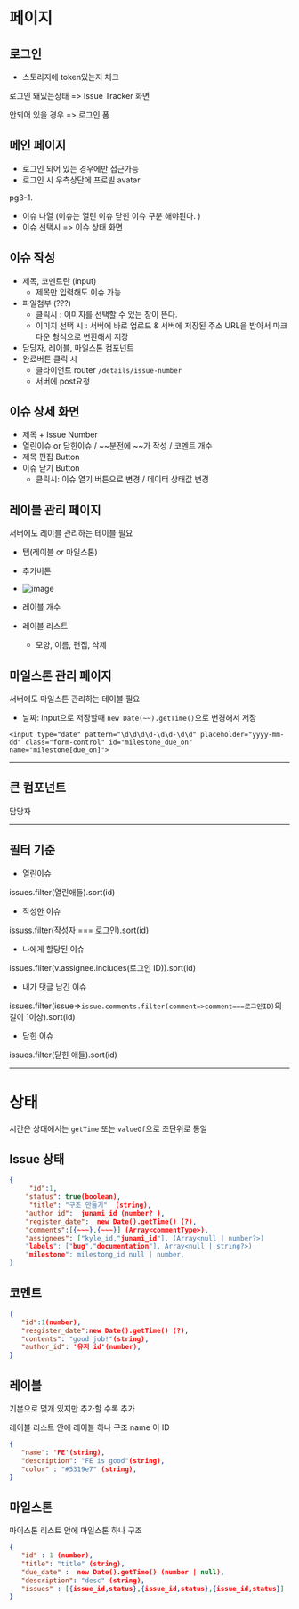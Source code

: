 # 페이지

## 로그인

- 스토리지에 token있는지 체크

로그인 돼있는상태 => Issue Tracker 화면

안되어 있을 경우 => 로그인 폼

## 메인 페이지

- 로그인 되어 있는 경우에만 접근가능
- 로그인 시 우측상단에 프로빌 avatar



pg3-1.  

- 이슈 나열 (이슈는 열린 이슈 닫힌 이슈 구분 해야된다. )
- 이슈 선택시 => 이슈 상태 화면

## 이슈 작성

- 제목, 코멘트란 (input)
  - 제목만 입력해도 이슈 가능
- 파일첨부 (???) 
  - 클릭시 : 이미지를 선택할 수 있는 창이 뜬다.
  - 이미지 선택 시 : 서버에 바로 업로드 & 서버에 저장된 주소 URL을 받아서 마크다운 형식으로 변환해서 저장
- 담당자, 레이블, 마일스톤 컴포넌트
- 완료버튼 클릭 시 
  - 클라이언트 router `/details/issue-number`
  - 서버에 post요청

## 이슈 상세 화면

- 제목 + Issue Number
- 열린이슈 or 닫힌이슈 / ~~분전에 ~~가 작성 / 코멘트 개수
- 제목 편집 Button 
- 이슈 닫기 Button 
  - 클릭시: 이슈 열기 버튼으로 변경 / 데이터 상태값 변경

## 레이블 관리 페이지

서버에도 레이블 관리하는 테이블 필요

- 탭(레이블 or 마일스톤) 

- 추가버튼

  

- ![image](https://user-images.githubusercontent.com/67357426/120966114-bdec3200-c7a0-11eb-9978-7ff46f893ddd.png)

- 레이블 개수 

- 레이블 리스트

  - 모양, 이름, 편집, 삭제

## 마일스톤 관리 페이지

서버에도 마일스톤 관리하는 테이블 필요



- 날짜: input으로 저장할때 `new Date(~~).getTime()`으로 변경해서 저장

```
<input type="date" pattern="\d\d\d\d-\d\d-\d\d" placeholder="yyyy-mm-dd" class="form-control" id="milestone_due_on" name="milestone[due_on]">
```



---

## 큰 컴포넌트

담당자 

---

## 필터 기준

- 열린이슈

issues.filter(열린애들).sort(id)

- 작성한 이슈

issuss.filter(작성자 === 로그인).sort(id)

- 나에게 할당된 이슈

issues.filter(v.assignee.includes(로그인 ID)).sort(id)

- 내가 댓글 남긴 이슈

issues.filter(issue=>`issue.comments.filter(comment=>comment===로그인ID)`의 길이 1이상).sort(id)

- 닫힌 이슈

issues.filter(닫힌 애들).sort(id)


---

# 상태

시간은 상태에서는 `getTime` 또는 `valueOf`으로 초단위로 통일

## Issue 상태

```json
{
     "id":1,
    "status": true(boolean),
     "title": "구조 만들기"  (string),
    "author_id":  junami_id (number? ),
    "register_date":  new Date().getTime() (?),
    "comments":[{~~~},{~~~}] (Array<commentType>), 
    "assignees": ["kyle_id,"junami_id"], (Array<null | number?>)
    "labels": ["bug","documentation"], Array<null | string?>)
    "milestone": milestong_id null | number,
}
```

## 코멘트

```json
{
   "id":1(number),
   "resgister_date":new Date().getTime() (?),
   "contents": "good job!"(string),
   "author_id": '유저 id'(number),
}
```

## 레이블

기본으로 몇개 있지만 추가할 수록 추가

레이블 리스트 안에 레이블 하나 구조
name 이 ID

```json
{
   "name": 'FE'(string), 
   "description": "FE is good"(string),
   "color" : "#5319e7" (string),
}
```

## 마일스톤

마이스톤 리스트 안에 마일스톤 하나 구조

```json
{
   "id" : 1 (number),
   "title": "title" (string),
   "due_date" :  new Date().getTime() (number | null),
   "description": "desc" (string),
   "issues" : [{issue_id,status},{issue_id,status},{issue_id,status}]
}
```







